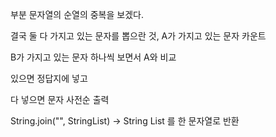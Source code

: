 부분 문자열의 순열의 중복을 보겠다.

결국 둘 다 가지고 있는 문자를 뽑으란 것, A가 가지고 있는 문자 카운트

B가 가지고 있는 문자 하나씩 보면서 A와 비교

있으면 정답지에 넣고

다 넣으면 문자 사전순 출력

String.join("", StringList) -> String List 를 한 문자열로 반환
